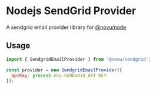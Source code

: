 # Nodejs SendGrid Provider

A sendgrid email provider library for [@novu/node](https://github.com/notifirehq/novu)

## Usage

```javascript
import { SendgridEmailProvider } from '@novu/sendgrid';

const provider = new SendgridEmailProvider({
  apiKey: process.env.SENDGRID_API_KEY
});
```
